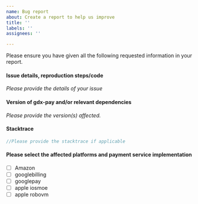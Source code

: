 ```yaml
---
name: Bug report
about: Create a report to help us improve
title: ''
labels: ''
assignees: ''

---
```


Please ensure you have given all the following requested information in your report.

#### Issue details, reproduction steps/code
_Please provide the details of your issue_

#### Version of gdx-pay and/or relevant dependencies
_Please provide the version(s) affected._

#### Stacktrace
```java
//Please provide the stacktrace if applicable 
```

#### Please select the affected platforms and payment service implementation
- [ ] Amazon
- [ ] googlebilling
- [ ] googlepay
- [ ] apple iosmoe
- [ ] apple robovm
